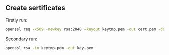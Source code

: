 ## Create sertificates

Firstly run:

```bash
openssl req -x509 -newkey rsa:2048 -keyout keytmp.pem -out cert.pem -days 365
```

Secondary run:

```bash
openssl rsa -in keytmp.pem -out key.pem
```
